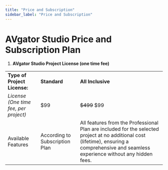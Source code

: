 ```yaml
---
title: "Price and Subscription"
sidebar_label: "Price and Subscription"
---
```


#  AVgator Studio Price and Subscription Plan 


1.  **AVgator Studio Project License (one time fee)**

|  |  |  |
|----|----|----|
| **Type of Project License:** | **Standard** | **All Inclusive** |
| *License (One time fee, per project)* | $99 | ~~$499~~ $99 |
| Available Features | According to Subscription Plan | All features from the Professional Plan are included for the selected project at no additional cost (lifetime), ensuring a comprehensive and seamless experience without any hidden fees. |

